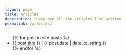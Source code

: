 ```yaml
---
layout: page
title: Articles
description: these are all the articles I've written
permalink: /articles/
---
```


<!-- <div class="row justify-content-start">
	<div class="col col-lg-12"> -->
<!-- This is the content for the articles page. It is encapsulated by the structure in <b>_layouts/page.html</b>.
 -->
<!-- <h3>Full List of Posts with Links to Post Page</h3> -->
<ul>
{% for post in site.posts %}
  <li>
    <a href="{{ post.url }}">{{ post.title }} </a>| {{ post.date | date_to_string }}
  </li>
{% endfor %}
</ul>
<!-- 	</div>
</div> -->
